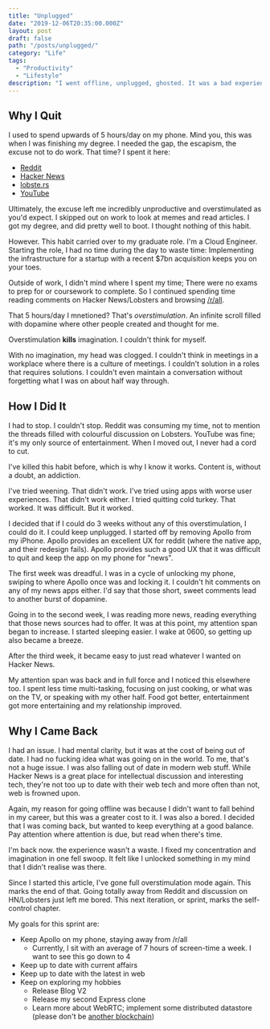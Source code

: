```yaml
---
title: "Unplugged"
date: "2019-12-06T20:35:00.000Z"
layout: post
draft: false
path: "/posts/unplugged/"
category: "Life"
tags:
  - "Productivity"
  - "Lifestyle"
description: "I went offline, unplugged, ghosted. It was a bad experience and I'd recommend it for all!"
---
```


## Why I Quit
I used to spend upwards of 5 hours/day on my phone. Mind you, this was when I was finishing my degree. I needed the gap, the escapism, the excuse not to do work. That time? I spent it here:
* [Reddit](https://reddit.com/) 
* [Hacker News](https://news.ycombinator.com/)
* [lobste.rs](https://lobste.rs)
* [YouTube](https://www.youtube.com/watch?v=dQw4w9WgXcQ)

Ultimately, the excuse left me incredibly unproductive and overstimulated as you'd expect. I skipped out on work to look at memes and read articles. I got my degree, and did pretty well to boot. I thought nothing of this habit.

However. This habit carried over to my graduate role. I'm a Cloud Engineer. Starting the role, I had no time during the day to waste time: Implementing the infrastructure for a startup with a recent $7bn acquisition keeps you on your toes. 

Outside of work, I didn't mind where I spent my time; There were no exams to prep for or coursework to complete. So I continued spending time reading comments on Hacker News/Lobsters and browsing [/r/all](https://reddit.com/r/all).

That 5 hours/day I mnetioned? That's *overstimulation*. An infinite scroll filled with dopamine where other people created and thought for me.

Overstimulation **kills** imagination. I couldn't think for myself.

With no imagination, my head was clogged. I couldn't think in meetings in a workplace where there is a culture of meetings. I couldn't solution in a roles that requires solutions. I couldn't even maintain a conversation without forgetting what I was on about half way through. 

## How I Did It
I had to stop. I couldn't stop. Reddit was consuming my time, not to mention the threads filled with colourful discussion on Lobsters. YouTube was fine; it's my only source of entertainment. When I moved out, I never had a cord to cut.

I've killed this habit before, which is why I know it works. Content is, without a doubt, an addiction. 

I've tried weening. That didn't work. I've tried using apps with worse user experiences. That didn't work either. I tried quitting cold turkey. That worked. It was difficult. But it worked.

I decided that if I could do 3 weeks without any of this overstimulation, I could do it. I could keep unplugged. I started off by removing Apollo from my iPhone. Apollo provides an excellent UX for reddit (where the native app, and their redesign fails). Apollo provides such a good UX that it was difficult to quit and keep the app on my phone for "news".

The first week was dreadful. I was in a cycle of unlocking my phone, swiping to where Apollo once was and locking it. I couldn't hit comments on any of my news apps either. I'd say that those short, sweet comments lead to another burst of dopamine.

Going in to the second week, I was reading more news, reading everything that those news sources had to offer. It was at this point, my attention span began to increase. I started sleeping easier. I wake at 0600, so getting up also became a breeze.

After the third week, it became easy to just read whatever I wanted on Hacker News. 

My attention span was back and in full force and I noticed this elsewhere too. I spent less time multi-tasking, focusing on just cooking, or what was on the TV, or speaking with my other half. Food got better, entertainment got more entertaining and my relationship improved.

## Why I Came Back
I had an issue. I had mental clarity, but it was at the cost of being out of date. I had no fucking idea what was going on in the world. To me, that's not a huge issue. I was also falling out of date in modern web stuff. While Hacker News is a great place for intellectual discussion and interesting tech, they're not too up to date with their web tech and more often than not, web is frowned upon.

Again, my reason for going offline was because I didn't want to fall behind in my career, but this was a greater cost to it. I was also a bored. I decided that I was coming back, but wanted to keep everything at a good balance. Pay attention where attention is due, but read when there's time.

I'm back now. the experience wasn't a waste. I fixed my concentration and imagination in one fell swoop. It felt like I unlocked something in my mind that I didn't realise was there. 

Since I started this article, I've gone full overstimulation mode again. This marks the end of that. Going totally away from Reddit and discussion on HN/Lobsters just left me bored. This next iteration, or sprint, marks the self-control chapter. 

My goals for this sprint are:
* Keep Apollo on my phone, staying away from /r/all
  * Currently, I sit with an average of 7 hours of screen-time a week. I want to see this go down to 4
* Keep up to date with current affairs
* Keep up to date with the latest in web
* Keep on exploring my hobbies
  * Release Blog V2
  * Release my second Express clone
  * Learn more about WebRTC; implement some distributed datastore (please don't be [another blockchain](https://github.com/hjfitz/pow-and-pos-blockchain))


